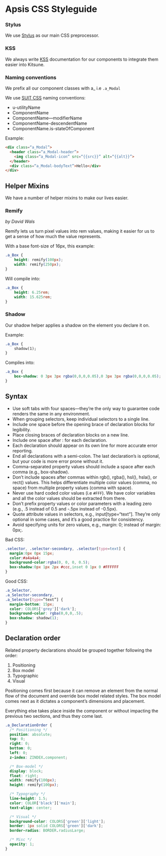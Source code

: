 # Apsis CSS Styleguide

### Stylus
We use [Stylus](http://learnboost.github.io/stylus/) as our main CSS preprocessor.

### KSS
We always write [KSS](http://warpspire.com/kss/) documentation for our components to integrate them easier into Kitsune.

### Naming conventions

We prefix all our component classes with a_ i.e `.a_Modal`

We use [SUIT CSS](https://github.com/suitcss/suit/blob/master/doc/README.md) naming conventions:

- u-utilityName
- ComponentName
- ComponentName—modifierName
- ComponentName-descendentName
- ComponentName.is-stateOfComponent

Example:
```html
<div class=“a_Modal”>
  <header class=“a_Modal-header”>
    <img class=“a_Modal-icon” src=“{{src}}” alt=“{{alt}}”>
  </header>
  <div class=“a_Modal-bodyText”>Hello</div>
</div>
```

## Helper Mixins

We have a number of helper mixins to make our lives easier.

### Remify
*by David Wals*

Remify lets us turn pixel values into rem values, making it easier for us to get a sense of how much the value represents.

With a base font-size of 16px, this example:
```css
.a_Box {
    height: remify(100px);
    width: remify(250px);
}
```

Will compile into:
```css
.a_Box {
    height: 6.25rem;
    width: 15.625rem;
}
```

### Shadow

Our shadow helper applies a shadow on the element you declare it on.

Example:
```css
.a_Box {
    shadow(1);
}
```

Compiles into:
```css
.a_Box {
    box-shadow: 0 3px 3px rgba(0,0,0,0.05),0 3px 3px rgba(0,0,0,0.05);
}
```

## Syntax
- Use soft tabs with four spaces—they’re the only way to guarantee code renders the same in any environment.
- When grouping selectors, keep individual selectors to a single line.
- Include one space before the opening brace of declaration blocks for legibility.
- Place closing braces of declaration blocks on a new line.
- Include one space after : for each declaration.
- Each declaration should appear on its own line for more accurate error reporting.
- End all declarations with a semi-colon. The last declaration’s is optional, but your code is more error prone without it.
- Comma-separated property values should include a space after each comma (e.g., box-shadow).
- Don’t include spaces after commas within rgb(), rgba(), hsl(), hsla(), or rect() values. This helps differentiate multiple color values (comma, no space) from multiple property values (comma with space).
- Never use hard coded color values (i.e `#FFF`). We have color variables and all the color values should be extracted from there.
- Don’t prefix property values or color parameters with a leading zero (e.g., .5 instead of 0.5 and -.5px instead of -0.5px).
- Quote attribute values in selectors, e.g., input[type=“text”]. They’re only optional in some cases, and it’s a good practice for consistency.
- Avoid specifying units for zero values, e.g., margin: 0; instead of margin: 0px;.

Bad CSS:
```css
.selector, .selector-secondary, .selector[type=text] {
  margin:0px 0px 15px;
  color:#a4a4a4;
  background-color:rgba(0, 0, 0, 0.5);
  box-shadow:0px 1px 2px #ccc,inset 0 1px 0 #FFFFFF
}
```

Good CSS:
```css
.a_Selector,
.a_Selector-secondary,
.a_Selector[type=“text”] {
  margin-bottom: 15px;
  color: COLORS['grey']['dark'];
  background-color: rgba(0,0,0,.5);
  box-shadow: shadow(1);
}
```

## Declaration order
Related property declarations should be grouped together following the order:

1. Positioning
2. Box model
3. Typographic
4. Visual

Positioning comes first because it can remove an element from the normal flow of the document and override box model related styles. The box model comes next as it dictates a component’s dimensions and placement.

Everything else takes place inside the component or without impacting the previous two sections, and thus they come last.

```css
.a_DeclarationOrder {
  /* Positioning */
  position: absolute;
  top: 0;
  right: 0;
  bottom: 0;
  left: 0;
  z-index: ZINDEX.component;

  /* Box-model */
  display: block;
  float: right;
  width: remify(100px);
  height: remify(100px);

  /* Typography */
  line-height: 1.5;
  color: COLOR['black']['main'];
  text-align: center;

  /* Visual */
  background-color: COLORS['green']['light'];
  border: 1px solid COLORS['green']['dark'];
  border-radius: BORDER.radiusLarge;

  /* Misc */
  opacity: 1;
}
```
